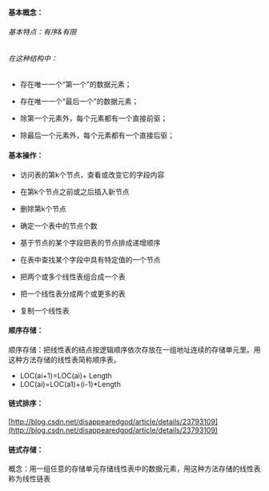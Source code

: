 #### 基本概念：

###### _基本特点：有序&有限_

###### 在这种结构中：

* 存在唯一一个“第一个”的数据元素；
* 存在唯一一个“最后一个”的数据元素；
* 除第一个元素外，每个元素都有一个直接前驱；

* 除最后一个元素外，每个元素都有一个直接后驱；

#### 基本操作：

* 访问表的第k个节点，查看或改变它的字段内容
* 在第k个节点之前或之后插入新节点
* 删除第k个节点
* 确定一个表中的节点个数
* 基于节点的某个字段把表的节点排成递增顺序
* 在表中查找某个字段中具有特定值的一个节点

* 把两个或多个线性表组合成一个表
* 把一个线性表分成两个或更多的表
* 复制一个线性表

#### 顺序存储：

顺序存储：把线性表的结点按逻辑顺序依次存放在一组地址连续的存储单元里。用这种方法存储的线性表简称顺序表。

* LOC\(ai+1\)=LOC\(ai\)+ Length
* LOC\(ai\)=LOC\(a1\)+\(i-1\)\*Length

#### 链式排序：

[http://blog.csdn.net/disappearedgod/article/details/23793109](http://blog.csdn.net/disappearedgod/article/details/23793109)

#### 链式存储：

概念：用一组任意的存储单元存储线性表中的数据元素，用这种方法存储的线性表称为线性链表




